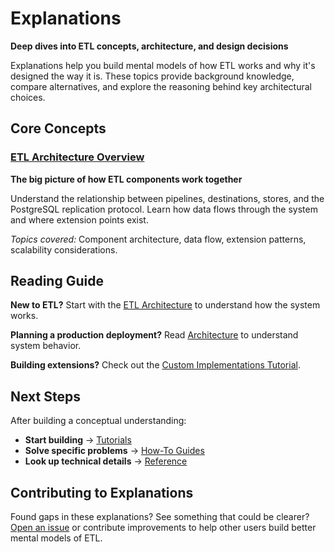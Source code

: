 
# Explanations

**Deep dives into ETL concepts, architecture, and design decisions**

Explanations help you build mental models of how ETL works and why it's designed the way it is. These topics provide background knowledge, compare alternatives, and explore the reasoning behind key architectural choices.

## Core Concepts

### [ETL Architecture Overview](architecture.md)
**The big picture of how ETL components work together**

Understand the relationship between pipelines, destinations, stores, and the PostgreSQL replication protocol. Learn how data flows through the system and where extension points exist.

*Topics covered:* Component architecture, data flow, extension patterns, scalability considerations.

## Reading Guide

**New to ETL?** Start with the [ETL Architecture](architecture.md) to understand how the system works.

**Planning a production deployment?** Read [Architecture](architecture.md) to understand system behavior.

**Building extensions?** Check out the [Custom Implementations Tutorial](../tutorials/custom-implementations.md).

## Next Steps

After building a conceptual understanding:

- **Start building** → [Tutorials](../tutorials/index.md)
- **Solve specific problems** → [How-To Guides](../how-to/index.md)
- **Look up technical details** → [Reference](../reference/index.md)

## Contributing to Explanations

Found gaps in these explanations? See something that could be clearer? 
[Open an issue](https://github.com/supabase/etl/issues) or contribute improvements to help other users build better mental models of ETL.
